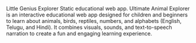 Little Genius Explorer
Static educational web app. Ultimate Animal Explorer is an interactive educational web app designed for children and beginners to learn about animals, birds, reptiles, numbers, and alphabets (English, Telugu, and Hindi). It combines visuals, sounds, and text-to-speech narration to create a fun and engaging learning experience.
